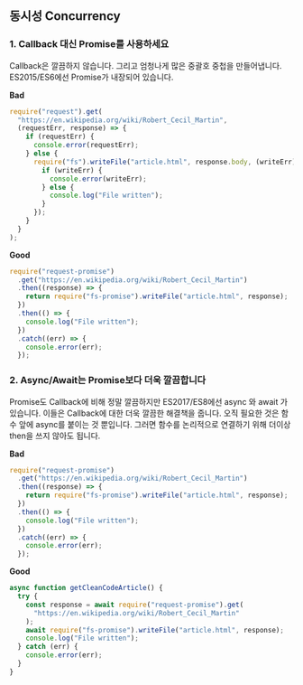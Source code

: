## 동시성 Concurrency

### 1. Callback 대신 Promise를 사용하세요

Callback은 깔끔하지 않습니다. 그리고 엄청나게 많은 중괄호 중첩을 만들어냅니다. ES2015/ES6에선 Promise가 내장되어 있습니다.

**Bad**

```javascript
require("request").get(
  "https://en.wikipedia.org/wiki/Robert_Cecil_Martin",
  (requestErr, response) => {
    if (requestErr) {
      console.error(requestErr);
    } else {
      require("fs").writeFile("article.html", response.body, (writeErr) => {
        if (writeErr) {
          console.error(writeErr);
        } else {
          console.log("File written");
        }
      });
    }
  }
);
```

**Good**

```javascript
require("request-promise")
  .get("https://en.wikipedia.org/wiki/Robert_Cecil_Martin")
  .then((response) => {
    return require("fs-promise").writeFile("article.html", response);
  })
  .then(() => {
    console.log("File written");
  })
  .catch((err) => {
    console.error(err);
  });
```

### 2. Async/Await는 Promise보다 더욱 깔끔합니다

Promise도 Callback에 비해 정말 깔끔하지만 ES2017/ES8에선 async 와 await 가 있습니다. 이들은 Callback에 대한 더욱 깔끔한 해결책을 줍니다. 오직 필요한 것은 함수 앞에 async를 붙이는 것 뿐입니다. 그러면 함수를 논리적으로 연결하기 위해 더이상 then을 쓰지 않아도 됩니다.

**Bad**

```javascript
require("request-promise")
  .get("https://en.wikipedia.org/wiki/Robert_Cecil_Martin")
  .then((response) => {
    return require("fs-promise").writeFile("article.html", response);
  })
  .then(() => {
    console.log("File written");
  })
  .catch((err) => {
    console.error(err);
  });
```

**Good**

```javascript
async function getCleanCodeArticle() {
  try {
    const response = await require("request-promise").get(
      "https://en.wikipedia.org/wiki/Robert_Cecil_Martin"
    );
    await require("fs-promise").writeFile("article.html", response);
    console.log("File written");
  } catch (err) {
    console.error(err);
  }
}
```
